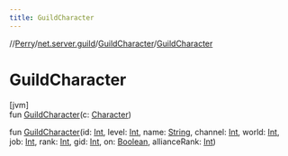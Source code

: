 ```yaml
---
title: GuildCharacter
---
```

//[Perry](../../../index.html)/[net.server.guild](../index.html)/[GuildCharacter](index.html)/[GuildCharacter](-guild-character.html)



# GuildCharacter



[jvm]\
fun [GuildCharacter](-guild-character.html)(c: [Character](../../client/-character/index.html))

fun [GuildCharacter](-guild-character.html)(id: [Int](https://kotlinlang.org/api/latest/jvm/stdlib/kotlin/-int/index.html), level: [Int](https://kotlinlang.org/api/latest/jvm/stdlib/kotlin/-int/index.html), name: [String](https://kotlinlang.org/api/latest/jvm/stdlib/kotlin/-string/index.html), channel: [Int](https://kotlinlang.org/api/latest/jvm/stdlib/kotlin/-int/index.html), world: [Int](https://kotlinlang.org/api/latest/jvm/stdlib/kotlin/-int/index.html), job: [Int](https://kotlinlang.org/api/latest/jvm/stdlib/kotlin/-int/index.html), rank: [Int](https://kotlinlang.org/api/latest/jvm/stdlib/kotlin/-int/index.html), gid: [Int](https://kotlinlang.org/api/latest/jvm/stdlib/kotlin/-int/index.html), on: [Boolean](https://kotlinlang.org/api/latest/jvm/stdlib/kotlin/-boolean/index.html), allianceRank: [Int](https://kotlinlang.org/api/latest/jvm/stdlib/kotlin/-int/index.html))




